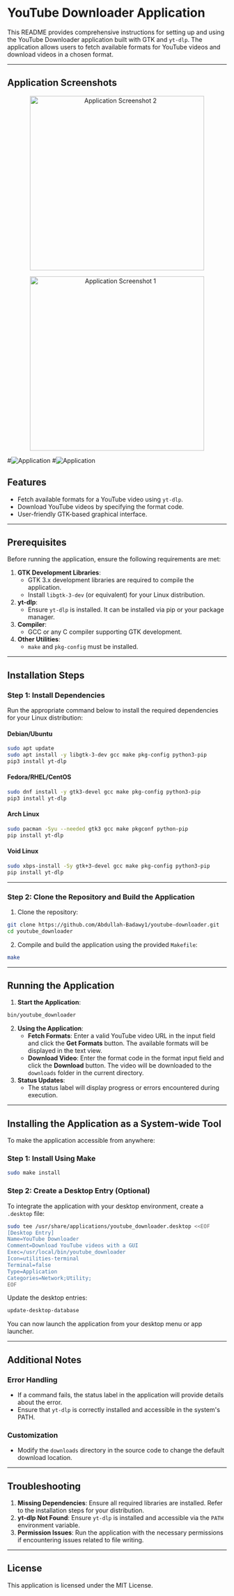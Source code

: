 # YouTube Downloader Application

This README provides comprehensive instructions for setting up and using the YouTube Downloader application built with GTK and `yt-dlp`. The application allows users to fetch available formats for YouTube videos and download videos in a chosen format.

---

## Application Screenshots

<p align="center">
    <img src="docs/2.png" alt="Application Screenshot 2" width="400">
</p>
<p align="center">
    <img src="docs/1.png" alt="Application Screenshot 1" width="400">
</p>

#![Application](docs/2.png)
#![Application](docs/1.png)

## Features

- Fetch available formats for a YouTube video using `yt-dlp`.
- Download YouTube videos by specifying the format code.
- User-friendly GTK-based graphical interface.

---

## Prerequisites

Before running the application, ensure the following requirements are met:

1. **GTK Development Libraries**:
    - GTK 3.x development libraries are required to compile the application.
    - Install `libgtk-3-dev` (or equivalent) for your Linux distribution.
2. **yt-dlp**:
    - Ensure `yt-dlp` is installed. It can be installed via pip or your package manager.
3. **Compiler**:
    - GCC or any C compiler supporting GTK development.
4. **Other Utilities**:
    - `make` and `pkg-config` must be installed.

---

## Installation Steps

### Step 1: Install Dependencies

Run the appropriate command below to install the required dependencies for your Linux distribution:

#### Debian/Ubuntu

```bash
sudo apt update
sudo apt install -y libgtk-3-dev gcc make pkg-config python3-pip
pip3 install yt-dlp
```

#### Fedora/RHEL/CentOS

```bash
sudo dnf install -y gtk3-devel gcc make pkg-config python3-pip
pip3 install yt-dlp
```

#### Arch Linux

```bash
sudo pacman -Syu --needed gtk3 gcc make pkgconf python-pip
pip install yt-dlp
```

#### Void Linux

```bash
sudo xbps-install -Sy gtk+3-devel gcc make pkg-config python3-pip
pip install yt-dlp
```

---

### Step 2: Clone the Repository and Build the Application

1. Clone the repository:

```bash
git clone https://github.com/Abdullah-Badawy1/youtube-downloader.git 
cd youtube_downloader
```

2. Compile and build the application using the provided `Makefile`:

```bash
make
```

---

## Running the Application

1. **Start the Application**:

```bash
bin/youtube_downloader
```

2. **Using the Application**:
    - **Fetch Formats**: Enter a valid YouTube video URL in the input field and click the **Get Formats** button. The available formats will be displayed in the text view.
    - **Download Video**: Enter the format code in the format input field and click the **Download** button. The video will be downloaded to the `downloads` folder in the current directory.
3. **Status Updates**:
    - The status label will display progress or errors encountered during execution.

---

## Installing the Application as a System-wide Tool

To make the application accessible from anywhere:

### Step 1: Install Using Make

```bash
sudo make install
```

### Step 2: Create a Desktop Entry (Optional)

To integrate the application with your desktop environment, create a `.desktop` file:

```bash
sudo tee /usr/share/applications/youtube_downloader.desktop <<EOF
[Desktop Entry]
Name=YouTube Downloader
Comment=Download YouTube videos with a GUI
Exec=/usr/local/bin/youtube_downloader
Icon=utilities-terminal
Terminal=false
Type=Application
Categories=Network;Utility;
EOF
```

Update the desktop entries:

```bash
update-desktop-database
```

You can now launch the application from your desktop menu or app launcher.

---

## Additional Notes

### Error Handling
- If a command fails, the status label in the application will provide details about the error.
- Ensure that `yt-dlp` is correctly installed and accessible in the system's PATH.

### Customization
- Modify the `downloads` directory in the source code to change the default download location.

---

## Troubleshooting

1. **Missing Dependencies**: Ensure all required libraries are installed. Refer to the installation steps for your distribution.
2. **yt-dlp Not Found**: Ensure `yt-dlp` is installed and accessible via the `PATH` environment variable.
3. **Permission Issues**: Run the application with the necessary permissions if encountering issues related to file writing.

---

## License

This application is licensed under the MIT License.

